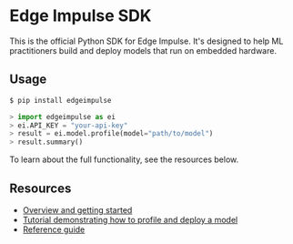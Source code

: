# Edge Impulse SDK

This is the official Python SDK for Edge Impulse. It's designed to help ML practitioners build and deploy models that run on embedded hardware.

## Usage

```python
$ pip install edgeimpulse

> import edgeimpulse as ei
> ei.API_KEY = "your-api-key"
> result = ei.model.profile(model="path/to/model")
> result.summary()
```

To learn about the full functionality, see the resources below.

## Resources

* [Overview and getting started](https://docs.edgeimpulse.com/docs/edge-impulse-python-sdk/overview)
* [Tutorial demonstrating how to profile and deploy a model](https://docs.edgeimpulse.com/docs/edge-impulse-python-sdk/01-python-sdk-with-tf-keras)
* [Reference guide](https://docs.edgeimpulse.com/reference/python-sdk/edgeimpulse)

